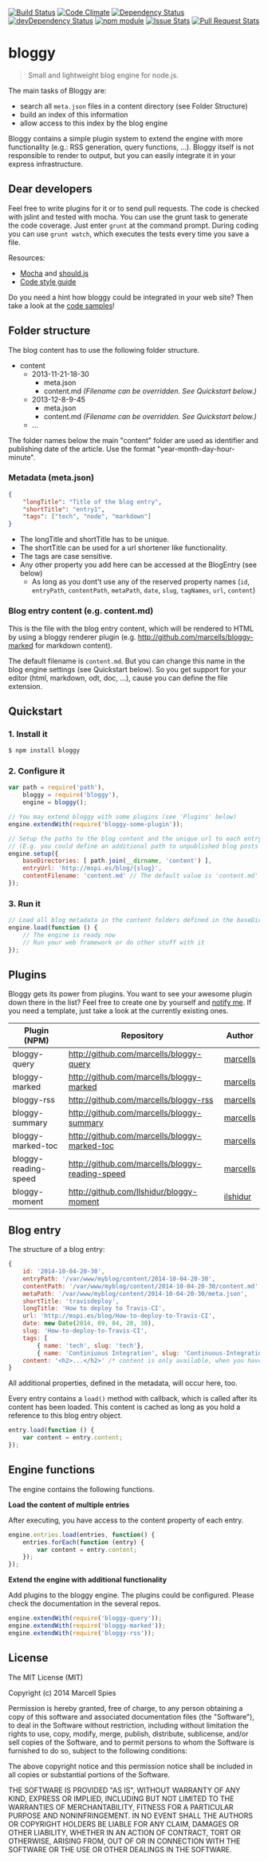 [![Build Status](https://travis-ci.org/marcells/bloggy.png?branch=master)](https://travis-ci.org/marcells/bloggy)
[![Code Climate](https://codeclimate.com/github/marcells/bloggy/badges/gpa.svg)](https://codeclimate.com/github/marcells/bloggy)
[![Dependency Status](https://david-dm.org/marcells/bloggy.png?theme=shields.io)](https://david-dm.org/marcells/bloggy)
[![devDependency Status](https://david-dm.org/marcells/bloggy/dev-status.png?theme=shields.io)](https://david-dm.org/marcells/bloggy#info=devDependencies)
[![npm module](https://badge.fury.io/js/bloggy.png)](http://badge.fury.io/js/bloggy)
[![Issue Stats](http://www.issuestats.com/github/marcells/bloggy/badge/issue)](http://www.issuestats.com/github/marcells/bloggy)
[![Pull Request Stats](http://www.issuestats.com/github/marcells/bloggy/badge/pr)](http://www.issuestats.com/github/marcells/bloggy)

# bloggy

> Small and lightweight blog engine for node.js.

The main tasks of Bloggy are:
- search all ```meta.json``` files in a content directory (see Folder Structure)
- build an index of this information
- allow access to this index by the blog engine

Bloggy contains a simple plugin system to extend the engine with more functionality (e.g.: RSS generation, query functions, ...). Bloggy itself is not
responsible to render to output, but you can easily integrate it in your express infrastructure.

## Dear developers
Feel free to write plugins for it or to send pull requests. The code is checked with jslint and tested with mocha. You can use the grunt task to
generate the code coverage. Just enter `grunt` at the command prompt. During coding you can use `grunt watch`, which executes the tests every time
you save a file.

Resources:
- [Mocha](http://mochajs.org/) and [should.js](https://github.com/visionmedia/should.js)
- [Code style guide](http://google-styleguide.googlecode.com/svn/trunk/javascriptguide.xml)

Do you need a hint how bloggy could be integrated in your web site? Then take a look at the [code samples](https://github.com/marcells/bloggy/tree/master/samples)!

## Folder structure

The blog content has to use the following folder structure.

- content
    - 2013-11-21-18-30
        - meta.json
        - content.md *(Filename can be overridden. See Quickstart below.)*
    - 2013-12-8-9-45
        - meta.json
        - content.md *(Filename can be overridden. See Quickstart below.)*
    - ...

The folder names below the main "content" folder are used as identifier and publishing date of the article. Use the format "year-month-day-hour-minute".

### Metadata (meta.json)

```JSON
{
    "longTitle": "Title of the blog entry",
    "shortTitle": "entry1",
    "tags": ["tech", "node", "markdown"]
}
```

- The longTitle and shortTitle has to be unique.
- The shortTitle can be used for a url shortener like functionality.
- The tags are case sensitive.
- Any other property you add here can be accessed at the BlogEntry (see below)
    - As long as you dont't use any of the reserved property names (`id`, `entryPath`, `contentPath`, `metaPath`, `date`, `slug`, `tagNames`, `url`, `content`)

### Blog entry content (e.g. content.md)

This is the file with the blog entry content, which will be rendered to HTML by using a bloggy renderer plugin (e.g. http://github.com/marcells/bloggy-marked for markdown content).

The default filename is `content.md`. But you can change this name in the blog engine settings (see Quickstart below). So you get support for your editor (html, markdown, odt, doc, ...), cause you can
define the file extension.

## Quickstart

### 1. Install it
```Bash
$ npm install bloggy
```

### 2. Configure it
```Javascript
var path = require('path'),
    bloggy = require('bloggy'),
    engine = bloggy();

// You may extend bloggy with some plugins (see 'Plugins' below)
engine.extendWith(require('bloggy-some-plugin'));

// Setup the paths to the blog content and the unique url to each entry.
// (E.g. you could define an additional path to unpublished blog posts when you are in your preview environment)
engine.setup({
    baseDirectories: [ path.join(__dirname, 'content') ],
    entryUrl: 'http://mspi.es/blog/{slug}',
    contentFilename: 'content.md' // The default value is 'content.md' and can be overridden here
});

```

### 3. Run it
```Javascript
// Load all blog metadata in the content folders defined in the baseDirectories option
engine.load(function () {
    // The engine is ready now
    // Run your web framework or do other stuff with it
});
```

## Plugins

Bloggy gets its power from plugins. You want to see your awesome plugin down there in the list? Feel free to create one by yourself and [notify me](http://twitter.com/marcells). If you need a template, just take a look at the currently existing ones.

| Plugin (NPM)         | Repository                                      | Author
|----------------------| ------------------------------------------------|----------------------------------------
| bloggy-query         | http://github.com/marcells/bloggy-query         | [marcells](http://twitter.com/marcells)
| bloggy-marked        | http://github.com/marcells/bloggy-marked        | [marcells](http://twitter.com/marcells)
| bloggy-rss           | http://github.com/marcells/bloggy-rss           | [marcells](http://twitter.com/marcells)
| bloggy-summary       | http://github.com/marcells/bloggy-summary       | [marcells](http://twitter.com/marcells)
| bloggy-marked-toc    | http://github.com/marcells/bloggy-marked-toc    | [marcells](http://twitter.com/marcells)
| bloggy-reading-speed | http://github.com/marcells/bloggy-reading-speed | [marcells](http://twitter.com/marcells)
| bloggy-moment        | http://github.com/Ilshidur/bloggy-moment        | [ilshidur](http://github.com/Ilshidur)

## Blog entry

The structure of a blog entry:

```Javascript
{
    id: '2014-10-04-20-30',
    entryPath: '/var/www/myblog/content/2014-10-04-20-30',
    contentPath: '/var/www/myblog/content/2014-10-04-20-30/content.md',
    metaPath: '/var/www/myblog/content/2014-10-04-20-30/meta.json',
    shortTitle: 'travisdeploy',
    longTitle: 'How to deploy to Travis-CI',
    url: 'http://mspi.es/blog/How-to-deploy-to-Travis-CI',
    date: new Date(2014, 09, 04, 20, 30),
    slug: 'How-to-deploy-to-Travis-CI',
    tags: [
        { name: 'tech', slug: 'tech'},
        { name: 'Continiuous Integration', slug: 'Continuous-Integration'}]
    content: '<h2>...</h2>' /* content is only available, when you have loaded it */
}
```

All additional properties, defined in the metadata, will occur here, too.


Every entry contains a `load()` method with callback, which is called after its content has been loaded. This content is cached as long as you hold a reference to this blog entry object.

```Javascript
entry.load(function () {
    var content = entry.content;
});
```

## Engine functions

The engine contains the following functions.

**Load the content of multiple entries**

After executing, you have access to the content property of each entry.

```Javascript
engine.entries.load(entries, function() {
    entries.forEach(function (entry) {
        var content = entry.content;
    });
});
```

**Extend the engine with additional functionality**

Add plugins to the bloggy engine. The plugins could be configured. Please check the documentation in the several repos.

```Javascript
engine.extendWith(require('bloggy-query'));
engine.extendWith(require('bloggy-marked'));
engine.extendWith(require('bloggy-rss'));
```

License
-------

The MIT License (MIT)

Copyright (c) 2014 Marcell Spies

Permission is hereby granted, free of charge, to any person obtaining a copy
of this software and associated documentation files (the "Software"), to deal
in the Software without restriction, including without limitation the rights
to use, copy, modify, merge, publish, distribute, sublicense, and/or sell
copies of the Software, and to permit persons to whom the Software is
furnished to do so, subject to the following conditions:

The above copyright notice and this permission notice shall be included in
all copies or substantial portions of the Software.

THE SOFTWARE IS PROVIDED "AS IS", WITHOUT WARRANTY OF ANY KIND, EXPRESS OR
IMPLIED, INCLUDING BUT NOT LIMITED TO THE WARRANTIES OF MERCHANTABILITY,
FITNESS FOR A PARTICULAR PURPOSE AND NONINFRINGEMENT. IN NO EVENT SHALL THE
AUTHORS OR COPYRIGHT HOLDERS BE LIABLE FOR ANY CLAIM, DAMAGES OR OTHER
LIABILITY, WHETHER IN AN ACTION OF CONTRACT, TORT OR OTHERWISE, ARISING FROM,
OUT OF OR IN CONNECTION WITH THE SOFTWARE OR THE USE OR OTHER DEALINGS IN
THE SOFTWARE.
